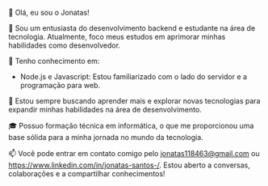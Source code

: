 
👋 Olá, eu sou o Jonatas!

💼 Sou um entusiasta do desenvolvimento backend e estudante na área de tecnologia. Atualmente, foco meus estudos em aprimorar minhas habilidades como desenvolvedor.

🚀 Tenho conhecimento em:
   - Node.js e Javascript: Estou familiarizado com o lado do servidor e a programação para web.

🌱 Estou sempre buscando aprender mais e explorar novas tecnologias para expandir minhas habilidades na área de desenvolvimento.

🎓 Possuo formação técnica em informática, o que me proporcionou uma base sólida para a minha jornada no mundo da tecnologia.

📫 Você pode entrar em contato comigo pelo jonatas118463@gmail.com ou https://www.linkedin.com/in/jonatas-santos-/. Estou aberto a conversas, colaborações e a compartilhar conhecimentos!

